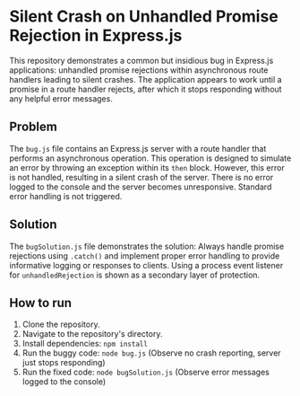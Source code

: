 # Silent Crash on Unhandled Promise Rejection in Express.js

This repository demonstrates a common but insidious bug in Express.js applications: unhandled promise rejections within asynchronous route handlers leading to silent crashes. The application appears to work until a promise in a route handler rejects, after which it stops responding without any helpful error messages.

## Problem

The `bug.js` file contains an Express.js server with a route handler that performs an asynchronous operation. This operation is designed to simulate an error by throwing an exception within its `then` block.  However, this error is not handled, resulting in a silent crash of the server. There is no error logged to the console and the server becomes unresponsive.  Standard error handling is not triggered.

## Solution

The `bugSolution.js` file demonstrates the solution:  Always handle promise rejections using `.catch()` and implement proper error handling to provide informative logging or responses to clients.  Using a process event listener for `unhandledRejection` is shown as a secondary layer of protection.

## How to run

1. Clone the repository.
2. Navigate to the repository's directory.
3. Install dependencies: `npm install`
4. Run the buggy code: `node bug.js` (Observe no crash reporting, server just stops responding)
5. Run the fixed code: `node bugSolution.js` (Observe error messages logged to the console)
